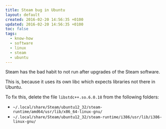 ```yaml
---
title: Steam bug in Ubuntu
layout: default
created: 2016-02-20 14:56:35 +0100
updated: 2016-02-20 14:56:35 +0100
toc: false
tags:
  - know-how
  - software
  - linux
  - steam
  - ubuntu
---
```

Steam has the bad habit to not run after upgrades of the Steam software.

This is, because it uses its own libc which expects libraries not there in
Ubuntu.

To fix this, delete the file `libstdc++.so.6.0.18` from the following folders:

* `~/.local/share/Steam/ubuntu12_32/steam-runtime/amd64/usr/lib/x86_64-linux-gnu/`
* `~/.local/share/Steam/ubuntu12_32/steam-runtime/i386/usr/lib/i386-linux-gnu/`

